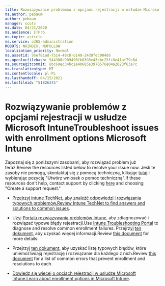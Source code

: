 ```yaml
---
title: Rozwiązywanie problemów z opcjami rejestracji w usłudze Microsoft Intune
ms.author: pebaum
author: pebaum
manager: scotv
ms.date: 04/21/2020
ms.audience: ITPro
ms.topic: article
ms.service: o365-administration
ROBOTS: NOINDEX, NOFOLLOW
localization_priority: Normal
ms.assetid: 9bef81ad-7514-49c8-b149-24d8fec90486
ms.openlocfilehash: 544308c909490fb8398e43cbc25fc8e41af79c84
ms.sourcegitcommit: 8bc60ec34bc1e40685e3976576e04a2623f63a7c
ms.translationtype: MT
ms.contentlocale: pl-PL
ms.lasthandoff: 04/15/2021
ms.locfileid: "51826245"
---
```

# <a name="troubleshoot-issues-with-enrollment-options-microsoft-intune"></a><span data-ttu-id="10d12-102">Rozwiązywanie problemów z opcjami rejestracji w usłudze Microsoft Intune</span><span class="sxs-lookup"><span data-stu-id="10d12-102">Troubleshoot issues with enrollment options Microsoft Intune</span></span>

<span data-ttu-id="10d12-103">Zapoznaj się z poniższymi zasobami, aby rozwiązać problem już teraz.</span><span class="sxs-lookup"><span data-stu-id="10d12-103">Review the resources listed below to resolve your issue now.</span></span> <span data-ttu-id="10d12-104">Jeśli te zasoby nie pomogą, skontaktuj się z pomocą techniczną, klikając [tutaj](https://portal.azure.com/#blade/Microsoft_Intune_DeviceSettings/ExtensionLandingBlade/help) i wybierając pozycję "Utwórz wniosek o pomoc techniczną".</span><span class="sxs-lookup"><span data-stu-id="10d12-104">If these resources don't help, contact support by clicking [here](https://portal.azure.com/#blade/Microsoft_Intune_DeviceSettings/ExtensionLandingBlade/help) and choosing "Create a support request."</span></span> 
  
- <span data-ttu-id="10d12-105">[Przejrzyj intune TechNet, aby znaleźć odpowiedzi i rozwiązania typowych problemów.](https://social.technet.microsoft.com/Forums/home?category=microsoftintune&amp;filter=alltypes&amp;sort=lastpostdesc)</span><span class="sxs-lookup"><span data-stu-id="10d12-105">[Review Intune TechNet to find answers and solutions to common issues](https://social.technet.microsoft.com/Forums/home?category=microsoftintune&amp;filter=alltypes&amp;sort=lastpostdesc).</span></span>
    
- <span data-ttu-id="10d12-106">Użyj [Portalu rozwiązywania problemów Intune,](https://devicemanagement.microsoft.com/#blade/Microsoft_Intune_DeviceSettings/TroubleshootBlade) aby zdiagnozować i rozwiązać typowe błędy rejestracji.</span><span class="sxs-lookup"><span data-stu-id="10d12-106">Use [Intune Troubleshooting Portal](https://devicemanagement.microsoft.com/#blade/Microsoft_Intune_DeviceSettings/TroubleshootBlade) to diagnose and resolve common enrollment failures.</span></span> <span data-ttu-id="10d12-107">Przejrzyj [ten dokument,](https://docs.microsoft.com/intune/help-desk-operators) aby uzyskać więcej informacji.</span><span class="sxs-lookup"><span data-stu-id="10d12-107">Review [this document](https://docs.microsoft.com/intune/help-desk-operators) for more details.</span></span> 
    
- <span data-ttu-id="10d12-108">Przejrzyj [ten dokument,](https://docs.microsoft.com/troubleshoot/mem/intune/troubleshoot-device-enrollment-in-intune) aby uzyskać listę typowych błędów, które uniemożliwiają rejestrację i rozwiązanie dla każdego z nich.</span><span class="sxs-lookup"><span data-stu-id="10d12-108">Review [this document](https://docs.microsoft.com/troubleshoot/mem/intune/troubleshoot-device-enrollment-in-intune) for a list of common errors that prevent enrollment and resolutions to each.</span></span> 
    
- <span data-ttu-id="10d12-109">[Dowiedz się więcej o opcjach rejestracji w usłudze Microsoft Intune.](https://docs.microsoft.com/intune/enrollment-options)</span><span class="sxs-lookup"><span data-stu-id="10d12-109">[Learn about enrollment options in Microsoft Intune](https://docs.microsoft.com/intune/enrollment-options).</span></span>
    

